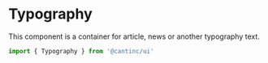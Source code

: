 # Typography

This component is a container for article, news or another typography text.


```typescript
import { Typography } from '@cantinc/ui'
```
